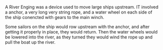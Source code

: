 A River Enging was a device used to move large ships upstream. IT involved a anchor, a very long very string rope, and a water wheel on each side of the ship conencted with gears to the main winch.

Some sailors on the ship would row upstream with the anchor, and after getting it properly in place, they would return. Then the water wheels would be lowered into the river, as they turned they would wind the rope up and pull the boat up the river.
